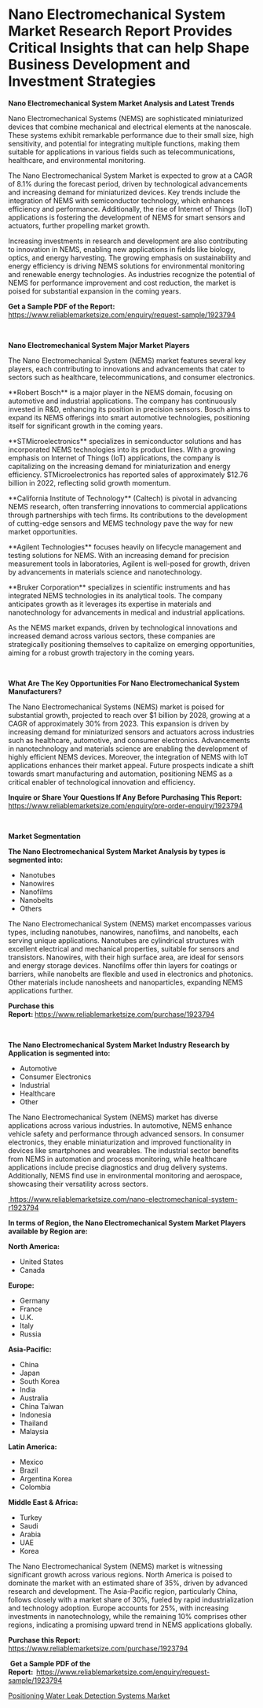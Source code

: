 <p><h1>Nano Electromechanical System Market Research Report Provides Critical Insights that can help Shape Business Development and Investment Strategies</h1></p><p><strong>Nano Electromechanical System Market Analysis and Latest Trends</strong></p>
<p><p>Nano Electromechanical Systems (NEMS) are sophisticated miniaturized devices that combine mechanical and electrical elements at the nanoscale. These systems exhibit remarkable performance due to their small size, high sensitivity, and potential for integrating multiple functions, making them suitable for applications in various fields such as telecommunications, healthcare, and environmental monitoring.</p><p>The Nano Electromechanical System Market is expected to grow at a CAGR of 8.1% during the forecast period, driven by technological advancements and increasing demand for miniaturized devices. Key trends include the integration of NEMS with semiconductor technology, which enhances efficiency and performance. Additionally, the rise of Internet of Things (IoT) applications is fostering the development of NEMS for smart sensors and actuators, further propelling market growth. </p><p>Increasing investments in research and development are also contributing to innovation in NEMS, enabling new applications in fields like biology, optics, and energy harvesting. The growing emphasis on sustainability and energy efficiency is driving NEMS solutions for environmental monitoring and renewable energy technologies. As industries recognize the potential of NEMS for performance improvement and cost reduction, the market is poised for substantial expansion in the coming years.</p></p>
<p><strong>Get a Sample PDF of the Report:&nbsp;</strong> <a href="https://www.reliablemarketsize.com/enquiry/request-sample/1923794?utm_campaign=2041&utm_medium=2&utm_source=Github&utm_content=ia&utm_term=28032025&utm_id=nano-electromechanical-system">https://www.reliablemarketsize.com/enquiry/request-sample/1923794</a></p>
<p>&nbsp;</p>
<p><strong>Nano Electromechanical System Major Market Players</strong></p>
<p><p>The Nano Electromechanical System (NEMS) market features several key players, each contributing to innovations and advancements that cater to sectors such as healthcare, telecommunications, and consumer electronics.</p><p>**Robert Bosch** is a major player in the NEMS domain, focusing on automotive and industrial applications. The company has continuously invested in R&D, enhancing its position in precision sensors. Bosch aims to expand its NEMS offerings into smart automotive technologies, positioning itself for significant growth in the coming years.</p><p>**STMicroelectronics** specializes in semiconductor solutions and has incorporated NEMS technologies into its product lines. With a growing emphasis on Internet of Things (IoT) applications, the company is capitalizing on the increasing demand for miniaturization and energy efficiency. STMicroelectronics has reported sales of approximately $12.76 billion in 2022, reflecting solid growth momentum.</p><p>**California Institute of Technology** (Caltech) is pivotal in advancing NEMS research, often transferring innovations to commercial applications through partnerships with tech firms. Its contributions to the development of cutting-edge sensors and MEMS technology pave the way for new market opportunities.</p><p>**Agilent Technologies** focuses heavily on lifecycle management and testing solutions for NEMS. With an increasing demand for precision measurement tools in laboratories, Agilent is well-posed for growth, driven by advancements in materials science and nanotechnology.</p><p>**Bruker Corporation** specializes in scientific instruments and has integrated NEMS technologies in its analytical tools. The company anticipates growth as it leverages its expertise in materials and nanotechnology for advancements in medical and industrial applications.</p><p>As the NEMS market expands, driven by technological innovations and increased demand across various sectors, these companies are strategically positioning themselves to capitalize on emerging opportunities, aiming for a robust growth trajectory in the coming years.</p></p>
<p>&nbsp;</p>
<p><strong>What Are The Key Opportunities For Nano Electromechanical System Manufacturers?</strong></p>
<p><p>The Nano Electromechanical Systems (NEMS) market is poised for substantial growth, projected to reach over $1 billion by 2028, growing at a CAGR of approximately 30% from 2023. This expansion is driven by increasing demand for miniaturized sensors and actuators across industries such as healthcare, automotive, and consumer electronics. Advancements in nanotechnology and materials science are enabling the development of highly efficient NEMS devices. Moreover, the integration of NEMS with IoT applications enhances their market appeal. Future prospects indicate a shift towards smart manufacturing and automation, positioning NEMS as a critical enabler of technological innovation and efficiency.</p></p>
<p><strong>Inquire or Share Your Questions If Any Before Purchasing This Report:</strong> <a href="https://www.reliablemarketsize.com/enquiry/pre-order-enquiry/1923794?utm_campaign=2041&utm_medium=2&utm_source=Github&utm_content=ia&utm_term=28032025&utm_id=nano-electromechanical-system">https://www.reliablemarketsize.com/enquiry/pre-order-enquiry/1923794</a></p>
<p>&nbsp;</p>
<p><strong>Market Segmentation</strong></p>
<p><strong>The Nano Electromechanical System Market Analysis by types is segmented into:</strong></p>
<p><ul><li>Nanotubes</li><li>Nanowires</li><li>Nanofilms</li><li>Nanobelts</li><li>Others</li></ul></p>
<p><p>The Nano Electromechanical System (NEMS) market encompasses various types, including nanotubes, nanowires, nanofilms, and nanobelts, each serving unique applications. Nanotubes are cylindrical structures with excellent electrical and mechanical properties, suitable for sensors and transistors. Nanowires, with their high surface area, are ideal for sensors and energy storage devices. Nanofilms offer thin layers for coatings or barriers, while nanobelts are flexible and used in electronics and photonics. Other materials include nanosheets and nanoparticles, expanding NEMS applications further.</p></p>
<p><strong>Purchase this Report:&nbsp;</strong><a href="https://www.reliablemarketsize.com/purchase/1923794?utm_campaign=2041&utm_medium=2&utm_source=Github&utm_content=ia&utm_term=28032025&utm_id=nano-electromechanical-system">https://www.reliablemarketsize.com/purchase/1923794</a></p>
<p>&nbsp;</p>
<p><strong>The Nano Electromechanical System Market Industry Research by Application is segmented into:</strong></p>
<p><ul><li>Automotive</li><li>Consumer Electronics</li><li>Industrial</li><li>Healthcare</li><li>Other</li></ul></p>
<p><p>The Nano Electromechanical System (NEMS) market has diverse applications across various industries. In automotive, NEMS enhance vehicle safety and performance through advanced sensors. In consumer electronics, they enable miniaturization and improved functionality in devices like smartphones and wearables. The industrial sector benefits from NEMS in automation and process monitoring, while healthcare applications include precise diagnostics and drug delivery systems. Additionally, NEMS find use in environmental monitoring and aerospace, showcasing their versatility across sectors.</p></p>
<p><a href="https://www.reliablemarketsize.com/nano-electromechanical-system-r1923794?utm_campaign=2041&utm_medium=2&utm_source=Github&utm_content=ia&utm_term=28032025&utm_id=nano-electromechanical-system">&nbsp;https://www.reliablemarketsize.com/nano-electromechanical-system-r1923794</a></p>
<p><strong>In terms of Region, the Nano Electromechanical System Market Players available by Region are:</strong></p>
<p>
    <p> <strong> North America: </strong>
        <ul>
            <li>United States</li>
            <li>Canada</li>
        </ul>
        </p> 
    <p> <strong> Europe: </strong>
        <ul>
            <li>Germany</li>
            <li>France</li>
            <li>U.K.</li>
            <li>Italy</li>
            <li>Russia</li>
        </ul>
        </p> 
    <p> <strong> Asia-Pacific: </strong>
        <ul>
            <li>China</li>
            <li>Japan</li>
            <li>South Korea</li>
            <li>India</li>
            <li>Australia</li>
            <li>China Taiwan</li>
            <li>Indonesia</li>
            <li>Thailand</li>
            <li>Malaysia</li>
        </ul>
        </p> 
    <p> <strong> Latin America: </strong>
        <ul>
            <li>Mexico</li>
            <li>Brazil</li>
            <li>Argentina Korea</li>
            <li>Colombia</li>
        </ul>
        </p> 
    <p> <strong> Middle East & Africa: </strong>
        <ul>
            <li>Turkey</li>
            <li>Saudi</li>
            <li>Arabia</li>
            <li>UAE</li>
            <li>Korea</li>
        </ul>
    </p>
    </p>
<p><p>The Nano Electromechanical System (NEMS) market is witnessing significant growth across various regions. North America is poised to dominate the market with an estimated share of 35%, driven by advanced research and development. The Asia-Pacific region, particularly China, follows closely with a market share of 30%, fueled by rapid industrialization and technology adoption. Europe accounts for 25%, with increasing investments in nanotechnology, while the remaining 10% comprises other regions, indicating a promising upward trend in NEMS applications globally.</p></p>
<p><strong>Purchase this Report: </strong><a href="https://www.reliablemarketsize.com/purchase/1923794?utm_campaign=2041&utm_medium=2&utm_source=Github&utm_content=ia&utm_term=28032025&utm_id=nano-electromechanical-system">https://www.reliablemarketsize.com/purchase/1923794</a></p>
<p>&nbsp;<strong>Get a Sample PDF of the Report:&nbsp;&nbsp;</strong><a href="https://www.reliablemarketsize.com/enquiry/request-sample/1923794?utm_campaign=2041&utm_medium=2&utm_source=Github&utm_content=ia&utm_term=28032025&utm_id=nano-electromechanical-system">https://www.reliablemarketsize.com/enquiry/request-sample/1923794</a></p>
<p><strong></strong></p>
<p><p><a href="https://github.com/ashepherd82/Market-Research-Report-List-7/blob/main/positioning-water-leak-detection-systems-market.md?utm_campaign=2041&utm_medium=2&utm_source=Github&utm_content=ia&utm_term=28032025&utm_id=nano-electromechanical-system">Positioning Water Leak Detection Systems Market</a></p></p>